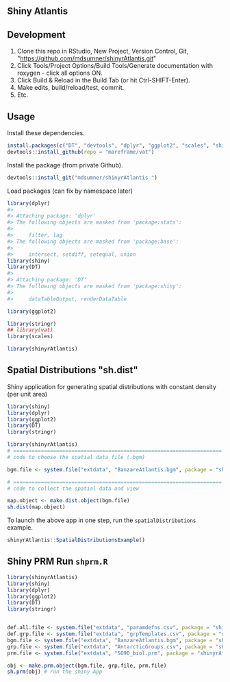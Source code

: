 <!-- README.md is generated from README.Rmd. Please edit that file -->
Shiny Atlantis
--------------

Development
-----------

1.  Clone this repo in RStudio, New Project, Version Control, Git, "<https://github.com/mdsumner/shinyrAtlantis.git>"
2.  Click Tools/Project Options/Build Tools/Generate documentation with roxygen - click all options ON.
3.  Click Build & Reload in the Build Tab (or hit Ctrl-SHIFT-Enter).
4.  Make edits, build/reload/test, commit.
5.  Etc.

Usage
-----

Install these dependencies.

``` r
install.packages(c("DT", "devtools", "dplyr", "ggplot2", "scales", "shiny", "stringr", "data.table"))
devtools::install_github(repo = "mareframe/vat")
```

Install the package (from private Github).

``` r
devtools::install_git("mdsumner/shinyrAtlantis ")
```

Load packages (can fix by namespace later)

``` r
library(dplyr)
#> 
#> Attaching package: 'dplyr'
#> The following objects are masked from 'package:stats':
#> 
#>     filter, lag
#> The following objects are masked from 'package:base':
#> 
#>     intersect, setdiff, setequal, union
library(shiny)
library(DT)
#> 
#> Attaching package: 'DT'
#> The following objects are masked from 'package:shiny':
#> 
#>     dataTableOutput, renderDataTable

library(ggplot2)

library(stringr)
## library(vat) 
library(scales)

library(shinyrAtlantis)
```

Spatial Distributions "sh.dist"
-------------------------------

Shiny application for generating spatial distributions with constant density (per unit area)

``` r
library(shiny)
library(dplyr)
library(ggplot2)
library(DT)
library(stringr)

library(shinyrAtlantis)
# ====================================================================
# code to choose the spatial data file (.bgm)

bgm.file <- system.file("extdata", "BanzareAtlantis.bgm", package = "shinyrAtlantis")

# ====================================================================
# code to collect the spatial data and view

map.object <- make.dist.object(bgm.file)
sh.dist(map.object)
```

To launch the above app in one step, run the `spatialDistributions` example.

``` r
shinyrAtlantis::SpatialDistributionsExample()
```

Shiny PRM Run `shprm.R`
-----------------------

``` r
library(shinyrAtlantis)
library(shiny)
library(dplyr)
library(ggplot2)
library(DT)
library(stringr)


def.all.file <- system.file("extdata", "paramdefns.csv", package = "shinyrAtlantis")
def.grp.file <- system.file("extdata", "grpTemplates.csv", package = "shinyrAtlantis")
bgm.file <- system.file("extdata", "BanzareAtlantis.bgm", package = "shinyrAtlantis")
grp.file <- system.file("extdata", "AntarcticGroups.csv", package = "shinyrAtlantis")
prm.file <- system.file("extdata", "SO90_biol.prm", package = "shinyrAtlantis")

obj <- make.prm.object(bgm.file, grp.file, prm.file)
sh.prm(obj) # run the shiny App
```
